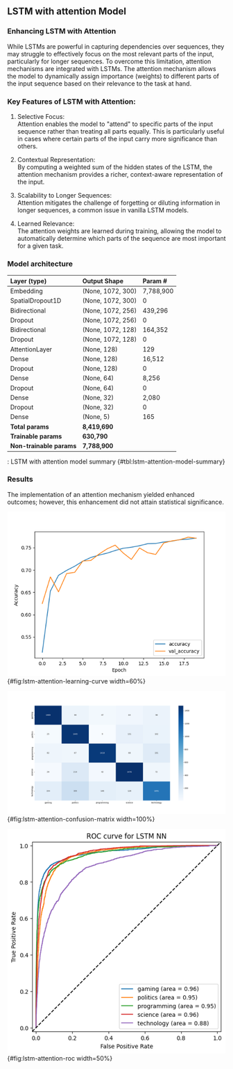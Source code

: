 ## LSTM with attention Model

### Enhancing LSTM with Attention

While LSTMs are powerful in capturing dependencies over sequences, they may struggle to effectively focus on the most relevant parts of the input, particularly for longer sequences. To overcome this limitation, attention mechanisms are integrated with LSTMs. The attention mechanism allows the model to dynamically assign importance (weights) to different parts of the input sequence based on their relevance to the task at hand. 

### Key Features of LSTM with Attention:

1. Selective Focus:  
   Attention enables the model to "attend" to specific parts of the input sequence rather than treating all parts equally. This is particularly useful in cases where certain parts of the input carry more significance than others.

2. Contextual Representation:  
   By computing a weighted sum of the hidden states of the LSTM, the attention mechanism provides a richer, context-aware representation of the input.

3. Scalability to Longer Sequences:  
   Attention mitigates the challenge of forgetting or diluting information in longer sequences, a common issue in vanilla LSTM models.

4. Learned Relevance:  
   The attention weights are learned during training, allowing the model to automatically determine which parts of the sequence are most important for a given task.

### Model architecture

| Layer (type)             | Output Shape      | Param #   |
| :----------------------- | :---------------- | :-------- |
| Embedding                | (None, 1072, 300) | 7,788,900 |
| SpatialDropout1D         | (None, 1072, 300) | 0         |
| Bidirectional            | (None, 1072, 256) | 439,296   |
| Dropout                  | (None, 1072, 256) | 0         |
| Bidirectional            | (None, 1072, 128) | 164,352   |
| Dropout                  | (None, 1072, 128) | 0         |
| AttentionLayer           | (None, 128)       | 129       |
| Dense                    | (None, 128)       | 16,512    |
| Dropout                  | (None, 128)       | 0         |
| Dense                    | (None, 64)        | 8,256     |
| Dropout                  | (None, 64)        | 0         |
| Dense                    | (None, 32)        | 2,080     |
| Dropout                  | (None, 32)        | 0         |
| Dense                    | (None, 5)         | 165       |
| **Total params**         | **8,419,690**     |           |
| **Trainable params**     | **630,790**       |           |
| **Non-trainable params** | **7,788,900**     |           |

: LSTM with attention model summary {#tbl:lstm-attention-model-summary}

### Results

The implementation of an attention mechanism yielded enhanced outcomes; however, this enhancement did not attain statistical significance.

![While the learning curve is not as elegant as that observed in [@fig:dense-learning-curve], it nevertheless demonstrates potential.](images/lstm_accuracy.png){#fig:lstm-attention-learning-curve width=60%}

![The `technology` class is still the most commonly confused. However, there has been a noticeable improvement in classification.](images/lstm_confusion_matrix.png){#fig:lstm-attention-confusion-matrix width=100%}

![Using the LSTM model, the `technology` class eventually achieved 90% of the AUC.](images/roc_lstm_attention.png){#fig:lstm-attention-roc width=50%}
